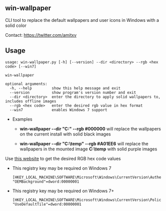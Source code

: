 ## win-wallpaper

CLI tool to replace the default wallpapers and user icons in Windows with a solid color

Contact: https://twitter.com/amitxv

## Usage

```
usage: win-wallpaper.py [-h] [--version] --dir <directory> --rgb <hex code> [--win7]

win-wallpaper

optional arguments:
  -h, --help         show this help message and exit
  --version          show program's version number and exit
  --dir <directory>  enter the directory to apply solid wallpapers to, includes offline images
  --rgb <hex code>   enter the desired rgb value in hex format
  --win7             enables Windows 7 support
```

- Examples

    - **win-wallpaper --dir "C:" --rgb #000000** will replace the wallpapers on the current install with solid black images

    - **win-wallpaper --dir "C:\temp" --rgb #A01EE6** will replace the wallpapers in the mounted image **C:\temp** with solid purple images

Use [this website](https://www.rapidtables.com/convert/color/rgb-to-hex.html) to get the desired RGB hex code values

- This registry key may be required on Windows 7

    ```
    [HKEY_LOCAL_MACHINE\SOFTWARE\Microsoft\Windows\CurrentVersion\Authentication\LogonUI\Background]
    "OEMBackground"=dword:00000001
    ```

- This registry key may be required on Windows 7+

    ```
    [HKEY_LOCAL_MACHINE\SOFTWARE\Microsoft\Windows\CurrentVersion\Policies\Explorer]
    "UseDefaultTile"=dword:00000001
    ```
